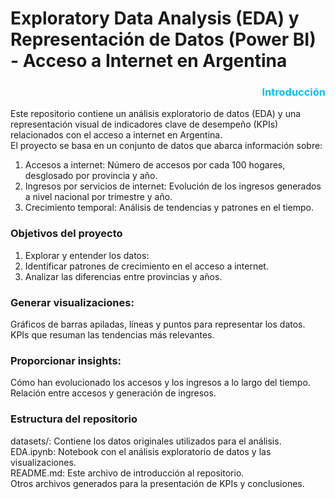 # Exploratory Data Analysis (EDA) y Representación de Datos (Power BI) - Acceso a Internet en Argentina

<h3 style="color:#00BFFF; text-align:right;">Introducción</h3>

Este repositorio contiene un análisis exploratorio de datos (EDA) y una representación visual de indicadores clave de desempeño (KPIs) relacionados con el acceso a internet en Argentina.<br> El proyecto se basa en un conjunto de datos que abarca información sobre:<br>
<ol>
<li>Accesos a internet: Número de accesos por cada 100 hogares, desglosado por provincia y año.</li>
<li>Ingresos por servicios de internet: Evolución de los ingresos generados a nivel nacional por trimestre y año.</li>
<li>Crecimiento temporal: Análisis de tendencias y patrones en el tiempo.</li>
</ol>
<h3>Objetivos del proyecto</h3>
<ol>
<li>Explorar y entender los datos:</li>
<li>Identificar patrones de crecimiento en el acceso a internet.</li>
<li>Analizar las diferencias entre provincias y años.</li>
</ol>
<h3>Generar visualizaciones:</h3>
Gráficos de barras apiladas, líneas y puntos para representar los datos.<br>
KPIs que resuman las tendencias más relevantes.
<h3>Proporcionar insights:</h3>
Cómo han evolucionado los accesos y los ingresos a lo largo del tiempo.<br>
Relación entre accesos y generación de ingresos.<br>
<h3>Estructura del repositorio</h3>
datasets/: Contiene los datos originales utilizados para el análisis.<br>
EDA.ipynb: Notebook con el análisis exploratorio de datos y las visualizaciones.<br>
README.md: Este archivo de introducción al repositorio.<br>
Otros archivos generados para la presentación de KPIs y conclusiones.<br>


